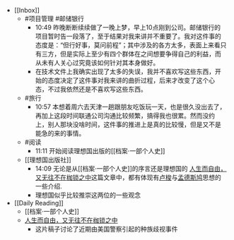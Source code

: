 - [[Inbox]]
	- #项目管理  #邮储银行
		- 10:49 昨晚断断续续做了一晚上梦，早上10点刚到公司。邮储银行的项目暂时告一段落了，至于结果对我来讲并不重要了。我对这件事的态度是：“但行好事，莫问前程”；其中涉及的各方太多，表面上来看只有三方，但是实际上至少有四个群体在之间想要争得自己的利益，而从未有人关心过究竟该如何针对其本身做好。
		- 在技术文件上我确实出现了太多的失误，我并不喜欢写这些东西，开始的态度决定了这件事对我来讲的曲折过程，后来才改变了这个心态，不过我依然还是不喜欢写这些东西。
	- #旅行
		- 10:57 本想着周六去天津一趟跟朋友吃饭玩一天，也是很久没出去了，再加上这段时间联通公司沟通比较频繁，搞得我也很累。然而没约上，别人那块没啥时间，这件事的推进上是真的比较慢，但是又不是能急的来的事情。
	- #阅读
		- 11:11 开始阅读理想国出版的[[档案·一部个人史]]
	- [[理想国出版社]]
		- 14:09 无论是从[[档案·一部个人史]]的序言还是理想国的 [人生而自由，又无往不在枷锁之中](https://mp.weixin.qq.com/s/3NGG3FgET0P9zadT6wvvTg)这篇文章中，都有体现有[卢梭](https://zh.wikipedia.org/wiki/%E8%AE%A9-%E9%9B%85%E5%85%8B%C2%B7%E5%8D%A2%E6%A2%AD)与[孟德斯鸠](https://zh.wikipedia.org/wiki/%E5%AD%9F%E5%BE%B7%E6%96%AF%E9%B8%A0)思想的一些介绍.
		- 理想国似乎比较推崇这两位的一些观念
- [[Daily Reading]]
	- [[档案·一部个人史]]
	- [人生而自由，又无往不在枷锁之中](https://mp.weixin.qq.com/s/3NGG3FgET0P9zadT6wvvTg)
		- 这片稿子讨论了近期由美国警察引起的种族歧视事件